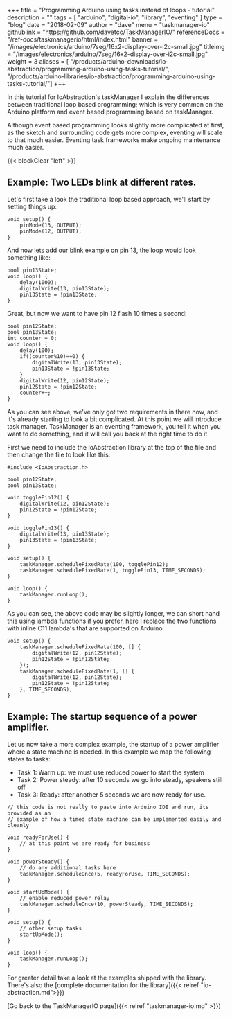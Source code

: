 +++
title = "Programming Arduino using tasks instead of loops - tutorial"
description = ""
tags = [ "arduino", "digital-io", "library", "eventing" ]
type = "blog"
date = "2018-02-09"
author =  "dave"
menu = "taskmanager-io"
githublink = "https://github.com/davetcc/TaskManagerIO/"
referenceDocs = "/ref-docs/taskmanagerio/html/index.html"
banner = "/images/electronics/arduino/7seg/16x2-display-over-i2c-small.jpg"
titleimg = "/images/electronics/arduino/7seg/16x2-display-over-i2c-small.jpg"
weight = 3
aliases = [ "/products/arduino-downloads/io-abstraction/programming-arduino-using-tasks-tutorial/",
            "/products/arduino-libraries/io-abstraction/programming-arduino-using-tasks-tutorial/"]
+++

In this tutorial for IoAbstraction's taskManager I explain the differences between traditional 
loop based programming; which is very common on the Arduino platform and event based
programming based on taskManager. 

Although event based programming looks slightly more complicated at first, as the sketch and
surrounding code gets more complex, eventing will scale to that much easier. Eventing task
frameworks make ongoing maintenance much easier.

{{< blockClear "left" >}}

## Example: Two LEDs blink at different rates.

Let's first take a look the traditional loop based approach, we'll start by setting 
things up:

    void setup() {
        pinMode(13, OUTPUT);
        pinMode(12, OUTPUT);
    }

And now lets add our blink example on pin 13, the loop would look something like:

    bool pin13State;
    void loop() {
        delay(1000);
        digitalWrite(13, pin13State);
        pin13State = !pin13State;
    } 

Great, but now we want to have pin 12 flash 10 times a second:

    bool pin12State;
    bool pin13State;
    int counter = 0;
    void loop() {
        delay(100);
        if((counter%10)==0) {
            digitalWrite(13, pin13State);
            pin13State = !pin13State;
        }
        digitalWrite(12, pin12State);
        pin12State = !pin12State;   
        counter++;
    }

As you can see above, we've only got two requirements in there now, and it's already starting
to look a bit complicated. At this point we will introduce task manager. TaskManager is an
eventing framework, you tell it when you want to do something, and it will call you back at
the right time to do it.

First we need to include the IoAbstraction library at the top of the file and then change the
file to look like this:

    #include <IoAbstraction.h>
    
    bool pin12State;
    bool pin13State;
    
    void togglePin12() {
        digitalWrite(12, pin12State);
        pin12State = !pin12State;           
    }
    
    void togglePin13() {
        digitalWrite(13, pin13State);
        pin13State = !pin13State;
    }
    
    void setup() {
        taskManager.scheduleFixedRate(100, togglePin12);
        taskManager.scheduleFixedRate(1, togglePin13, TIME_SECONDS);
    }
    
    void loop() {
        taskManager.runLoop();
    }
    
As you can see, the above code may be slightly longer, we can short hand this using lambda
functions if you prefer, here I replace the two functions with inline C11 lambda's that are
supported on Arduino:

    void setup() {
        taskManager.scheduleFixedRate(100, [] {
            digitalWrite(12, pin12State);
            pin12State = !pin12State;           
        });
        taskManager.scheduleFixedRate(1, [] {
            digitalWrite(12, pin12State);
            pin12State = !pin12State;           
        }, TIME_SECONDS);
    }

## Example: The startup sequence of a power amplifier.

Let us now take a more complex example, the startup of a power amplifier where a state machine
is needed. In this example we map the following states to tasks:

* Task 1: Warm up: we must use reduced power to start the system
* Task 2: Power steady: after 10 seconds we go into steady, speakers still off
* Task 3: Ready: after another 5 seconds we are now ready for use.

```
// this code is not really to paste into Arduino IDE and run, its provided as an
// example of how a timed state machine can be implemented easily and cleanly 

void readyForUse() {
    // at this point we are ready for business 
}

void powerSteady() {
    // do any additional tasks here
    taskManager.scheduleOnce(5, readyForUse, TIME_SECONDS);
}

void startUpMode() {
    // enable reduced power relay        
    taskManager.scheduleOnce(10, powerSteady, TIME_SECONDS);
}

void setup() {
    // other setup tasks
    startUpMode();
}

void loop() {
    taskManager.runLoop();
}
```

For greater detail take a look at the examples shipped with the library. There's also the
[complete documentation for the library]({{< relref "io-abstraction.md">}})

[Go back to the TaskManagerIO page]({{< relref "taskmanager-io.md" >}})
